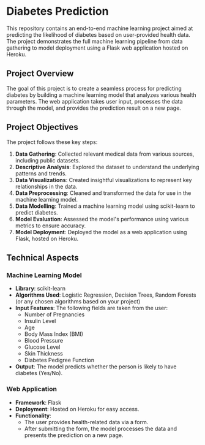 # Diabetes Prediction

This repository contains an end-to-end machine learning project aimed at predicting the likelihood of diabetes based on user-provided health data. The project demonstrates the full machine learning pipeline from data gathering to model deployment using a Flask web application hosted on Heroku.

## Project Overview

The goal of this project is to create a seamless process for predicting diabetes by building a machine learning model that analyzes various health parameters. The web application takes user input, processes the data through the model, and provides the prediction result on a new page.

## Project Objectives

The project follows these key steps:

1. **Data Gathering**: Collected relevant medical data from various sources, including public datasets.
2. **Descriptive Analysis**: Explored the dataset to understand the underlying patterns and trends.
3. **Data Visualizations**: Created insightful visualizations to represent key relationships in the data.
4. **Data Preprocessing**: Cleaned and transformed the data for use in the machine learning model.
5. **Data Modelling**: Trained a machine learning model using scikit-learn to predict diabetes.
6. **Model Evaluation**: Assessed the model's performance using various metrics to ensure accuracy.
7. **Model Deployment**: Deployed the model as a web application using Flask, hosted on Heroku.

## Technical Aspects

### Machine Learning Model
- **Library**: scikit-learn
- **Algorithms Used**: Logistic Regression, Decision Trees, Random Forests (or any chosen algorithms based on your project)
- **Input Features**: The following fields are taken from the user:
  - Number of Pregnancies
  - Insulin Level
  - Age
  - Body Mass Index (BMI)
  - Blood Pressure
  - Glucose Level
  - Skin Thickness
  - Diabetes Pedigree Function
- **Output**: The model predicts whether the person is likely to have diabetes (Yes/No).

### Web Application
- **Framework**: Flask
- **Deployment**: Hosted on Heroku for easy access.
- **Functionality**: 
  - The user provides health-related data via a form.
  - After submitting the form, the model processes the data and presents the prediction on a new page.
  
